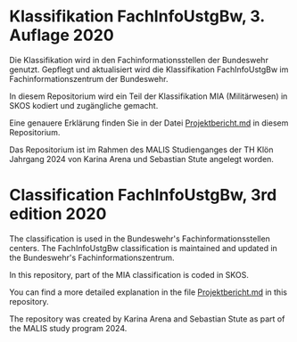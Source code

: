 # Klassifikation FachInfoUstgBw, 3. Auflage 2020

Die Klassifikation wird in den Fachinformationsstellen der Bundeswehr genutzt. Gepflegt und aktualisiert wird die Klassifikation FachInfoUstgBw im Fachinformationszentrum der Bundeswehr.

In diesem Repositorium wird ein Teil der Klassifikation MIA (Militärwesen) in SKOS kodiert und zugängliche gemacht. 

Eine genauere Erklärung finden Sie in der Datei [Projektbericht.md](https://github.com/Glockenturm/fachinfoustgbw/blob/main/Projektbericht.md) in diesem Repositorium.

Das Repositorium ist im Rahmen des MALIS Studienganges der TH Klön Jahrgang 2024 von Karina Arena und Sebastian Stute angelegt worden.

# Classification FachInfoUstgBw, 3rd edition 2020

The classification is used in the Bundeswehr's Fachinformationsstellen centers. The FachInfoUstgBw classification is maintained and updated in the Bundeswehr's Fachinformationszentrum.

In this repository, part of the MIA classification is coded in SKOS.

You can find a more detailed explanation in the file [Projektbericht.md](https://github.com/Glockenturm/fachinfoustgbw/blob/main/Projektbericht.md) in this repository.

The repository was created by Karina Arena and Sebastian Stute as part of the MALIS study program 2024.
